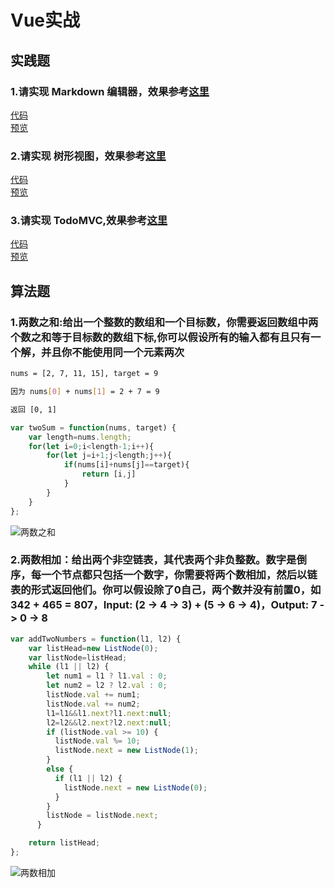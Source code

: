 # Vue实战

## 实践题

### 1.请实现 Markdown 编辑器，效果参考[这里](https://cn.vuejs.org/v2/examples/index.html)

[代码](https://github.com/LeoneKuma/mfs-homework/blob/master/Senior_21_vue/markdown.html)  
[预览](http://47.100.99.130:8080/mfs-homework/web/Senior_21_vue/markdown.html)

### 2.请实现 树形视图，效果参考[这里](https://cn.vuejs.org/v2/examples/tree-view.html)

[代码](https://github.com/LeoneKuma/mfs-homework/blob/master/Senior_21_vue/tree.html)  
[预览](http://47.100.99.130:8080/mfs-homework/web/Senior_21_vue/tree.html)

### 3.请实现 TodoMVC,效果参考[这里](https://cn.vuejs.org/v2/examples/todomvc.html)

[代码](https://github.com/LeoneKuma/mfs-homework/blob/master/Senior_21_vue/todo.html)  
[预览](http://47.100.99.130:8080/mfs-homework/web/Senior_21_vue/todo.html)

## 算法题

### 1.两数之和:给出一个整数的数组和一个目标数，你需要返回数组中两个数之和等于目标数的数组下标,你可以假设所有的输入都有且只有一个解，并且你不能使用同一个元素两次

```bash
nums = [2, 7, 11, 15], target = 9

因为 nums[0] + nums[1] = 2 + 7 = 9

返回 [0, 1]
```

```js
var twoSum = function(nums, target) {
    var length=nums.length;
    for(let i=0;i<length-1;i++){
        for(let j=i+1;j<length;j++){
            if(nums[i]+nums[j]==target){
                return [i,j]
            }
        }
    }
};
```

![两数之和](https://work.mafengshe.com/static/upload/article/pic1571943056705.jpg)

### 2.两数相加：给出两个非空链表，其代表两个非负整数。数字是倒序，每一个节点都只包括一个数字，你需要将两个数相加，然后以链表的形式返回他们。你可以假设除了0自己，两个数并没有前置0，如 342 + 465 = 807，Input: (2 -> 4 -> 3) + (5 -> 6 -> 4)，Output: 7 -> 0 -> 8

```js
var addTwoNumbers = function(l1, l2) {
    var listHead=new ListNode(0);
    var listNode=listHead;
    while (l1 || l2) {
        let num1 = l1 ? l1.val : 0;
        let num2 = l2 ? l2.val : 0;
        listNode.val += num1;
        listNode.val += num2;
        l1=l1&&l1.next?l1.next:null;
        l2=l2&&l2.next?l2.next:null;
        if (listNode.val >= 10) {
          listNode.val %= 10;
          listNode.next = new ListNode(1);
        }
        else {
          if (l1 || l2) {
            listNode.next = new ListNode(0);
          }
        }
        listNode = listNode.next;
      }

    return listHead;
};
```

![两数相加](https://work.mafengshe.com/static/upload/article/pic1571943087781.jpg)